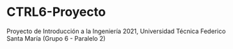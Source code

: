 # CTRL6-Proyecto
Proyecto de Introducción a la Ingeniería 2021, Universidad Técnica Federico Santa María (Grupo 6 - Paralelo 2)
